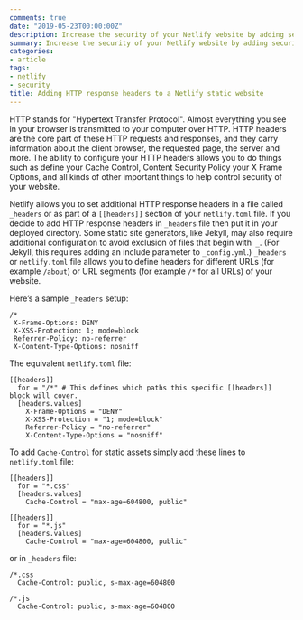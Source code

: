 ```yaml
---
comments: true
date: "2019-05-23T00:00:00Z"
description: Increase the security of your Netlify website by adding security headers
summary: Increase the security of your Netlify website by adding security headers.
categories:
- article
tags:
- netlify
- security
title: Adding HTTP response headers to a Netlify static website
---
```


HTTP stands for "Hypertext Transfer Protocol". Almost everything you see in your browser is transmitted to your computer over HTTP. HTTP headers are the core part of these HTTP requests and responses, and they carry information about the client browser, the requested page, the server and more. The ability to configure your HTTP headers allows you to do things such as define your Cache Control, Content Security Policy your X Frame Options, and all kinds of other important things to help control security of your website.

Netlify allows you to set additional HTTP response headers in a file called ```_headers``` or as part of a ```[[headers]]``` section of your ```netlify.toml``` file. If you decide to add HTTP response headers in ```_headers``` file then put it in your deployed directory. Some static site generators, like Jekyll, may also require additional configuration to avoid exclusion of files that begin with``` _```. (For Jekyll, this requires adding an include parameter to ```_config.yml```.) ```_headers``` or ```netlify.toml``` file  allows you to define headers for different URLs (for example ```/about```) or URL segments (for example ```/*``` for all URLs) of your website.

Here’s a sample ```_headers``` setup:

```
/*
 X-Frame-Options: DENY
 X-XSS-Protection: 1; mode=block
 Referrer-Policy: no-referrer
 X-Content-Type-Options: nosniff
```

The equivalent ```netlify.toml``` file:

```
[[headers]]
  for = "/*" # This defines which paths this specific [[headers]] block will cover.
  [headers.values]
    X-Frame-Options = "DENY"
    X-XSS-Protection = "1; mode=block"
    Referrer-Policy = "no-referrer"
    X-Content-Type-Options = "nosniff"
```

To add ```Cache-Control``` for static assets simply add these lines to ```netlify.toml``` file:

```
[[headers]]
  for = "*.css"
  [headers.values]
    Cache-Control = "max-age=604800, public"

[[headers]]
  for = "*.js"
  [headers.values]
    Cache-Control = "max-age=604800, public"
```

or in ```_headers``` file:

```
/*.css
  Cache-Control: public, s-max-age=604800
  
/*.js
  Cache-Control: public, s-max-age=604800
```





